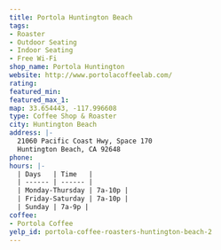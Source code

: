 ```yaml
---
title: Portola Huntington Beach
tags:
- Roaster
- Outdoor Seating
- Indoor Seating
- Free Wi-Fi
shop_name: Portola Huntington
website: http://www.portolacoffeelab.com/
rating:
featured_min:
featured_max_1:
map: 33.654443, -117.996608
type: Coffee Shop & Roaster
city: Huntington Beach
address: |-
  21060 Pacific Coast Hwy, Space 170
  Huntington Beach, CA 92648
phone:
hours: |-
  | Days   | Time   |
  | ------ | ------ |
  | Monday-Thursday | 7a-10p |
  | Friday-Saturday | 7a-10p |
  | Sunday | 7a-9p |
coffee:
- Portola Coffee
yelp_id: portola-coffee-roasters-huntington-beach-2
---
```

